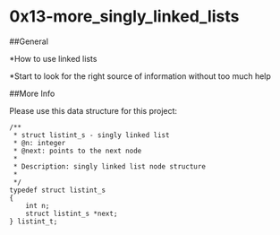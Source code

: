 # **0x13-more_singly_linked_lists**

##General

*How to use linked lists

*Start to look for the right source of information without too much help

##More Info

Please use this data structure for this project:

~~~~
/**
 * struct listint_s - singly linked list
 * @n: integer
 * @next: points to the next node
 *
 * Description: singly linked list node structure
 * 
 */
typedef struct listint_s
{
    int n;
    struct listint_s *next;
} listint_t;
~~~~
